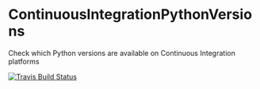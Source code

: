 # ContinuousIntegrationPythonVersions
Check which Python versions are available on Continuous Integration platforms

[![Travis Build Status](https://travis-ci.org/SylvainDe/ContinuousIntegrationPythonVersions.svg?branch=master)](https://travis-ci.org/SylvainDe/ContinuousIntegrationPythonVersions)
